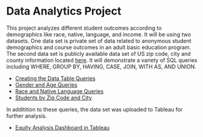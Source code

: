 # Data Analytics Project

This project analyzes different student outcomes according to demographics like race, native, language, and income.  It will be using two datasets.  One data set is private set of data related to anonymous student demographics and course outcomes in an adult basic education program.  The second data set is publicly available data set of US zip code, city and county information located [here](https://www.gaslampmedia.com/download-zip-code-latitude-longitude-city-state-county-csv/).   It will demonstrate a variety of SQL queries including WHERE, GROUP BY, HAVING, CASE, JOIN, WITH AS, AND UNION.  

* [Creating the Data Table Queries](https://github.com/TheMrLively/da_portfolio/tree/master/Create_Table)
* [Gender and Age Queries](https://github.com/TheMrLively/da_portfolio/tree/master/Gender_Age)
* [Race and Native Language Queries](https://github.com/TheMrlively/da_portfolio/tree/master/Race_Language)
* [Students by Zip Code and City ](https://github.com/TheMrLively/da_portfolio/tree/master/Zip_Code)


In additition to these queries, the data set was uploaded to Tableau for further analysis. 

* [Equity Analysis Dashboard in Tableau](https://public.tableau.com/profile/brandon.lindsey#!/vizhome/EquityDashboard_1/EquityAnalysisfor)
